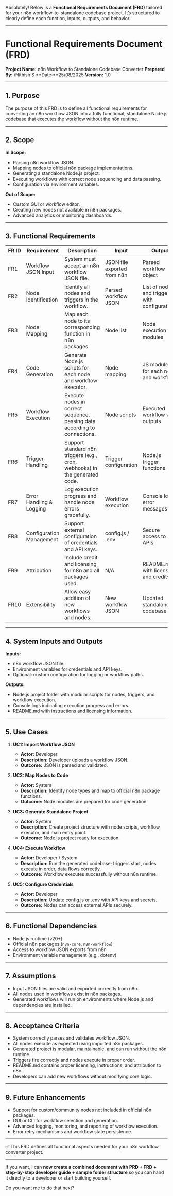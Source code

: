 Absolutely! Below is a **Functional Requirements Document (FRD)** tailored for your n8n workflow-to-standalone codebase project. It’s structured to clearly define each function, inputs, outputs, and behavior.

---

# **Functional Requirements Document (FRD)**

**Project Name:** n8n Workflow to Standalone Codebase Converter
**Prepared By:** \Nithish S
**Date:**25/08/2025
**Version:** 1.0

---

## **1. Purpose**

The purpose of this FRD is to define all functional requirements for converting an n8n workflow JSON into a fully functional, standalone Node.js codebase that executes the workflow without the n8n runtime.

---

## **2. Scope**

**In Scope:**

* Parsing n8n workflow JSON.
* Mapping nodes to official n8n package implementations.
* Generating a standalone Node.js project.
* Executing workflows with correct node sequencing and data passing.
* Configuration via environment variables.

**Out of Scope:**

* Custom GUI or workflow editor.
* Creating new nodes not available in n8n packages.
* Advanced analytics or monitoring dashboards.

---

## **3. Functional Requirements**

| FR ID | Requirement              | Description                                                                 | Input                       | Output                                         | Priority |
| ----- | ------------------------ | --------------------------------------------------------------------------- | --------------------------- | ---------------------------------------------- | -------- |
| FR1   | Workflow JSON Input      | System must accept an n8n workflow JSON file.                               | JSON file exported from n8n | Parsed workflow object                         | High     |
| FR2   | Node Identification      | Identify all nodes and triggers in the workflow.                            | Parsed workflow JSON        | List of nodes and triggers with configurations | High     |
| FR3   | Node Mapping             | Map each node to its corresponding function in n8n packages.                | Node list                   | Node execution modules                         | High     |
| FR4   | Code Generation          | Generate Node.js scripts for each node and workflow executor.               | Node mapping                | JS modules for each node and workflow          | High     |
| FR5   | Workflow Execution       | Execute nodes in correct sequence, passing data according to connections.   | Node scripts                | Executed workflow with outputs                 | High     |
| FR6   | Trigger Handling         | Support standard n8n triggers (e.g., cron, webhooks) in the generated code. | Trigger configuration       | Node.js trigger functions                      | High     |
| FR7   | Error Handling & Logging | Log execution progress and handle node errors gracefully.                   | Workflow execution          | Console logs, error messages                   | Medium   |
| FR8   | Configuration Management | Support external configuration of credentials and API keys.                 | config.js / .env            | Secure access to APIs                          | Medium   |
| FR9   | Attribution              | Include credit and licensing for n8n and all packages used.                 | N/A                         | README.md with licenses and credits            | High     |
| FR10  | Extensibility            | Allow easy addition of new workflows and nodes.                             | New workflow JSON           | Updated standalone codebase                    | Medium   |

---

## **4. System Inputs and Outputs**

**Inputs:**

* n8n workflow JSON file.
* Environment variables for credentials and API keys.
* Optional: custom configuration for logging or workflow paths.

**Outputs:**

* Node.js project folder with modular scripts for nodes, triggers, and workflow execution.
* Console logs indicating execution progress and errors.
* README.md with instructions and licensing information.

---

## **5. Use Cases**

1. **UC1: Import Workflow JSON**

   * **Actor:** Developer
   * **Description:** Developer uploads a workflow JSON.
   * **Outcome:** JSON is parsed and validated.

2. **UC2: Map Nodes to Code**

   * **Actor:** System
   * **Description:** Identify node types and map to official n8n package functions.
   * **Outcome:** Node modules are prepared for code generation.

3. **UC3: Generate Standalone Project**

   * **Actor:** System
   * **Description:** Create project structure with node scripts, workflow executor, and main entry point.
   * **Outcome:** Node.js project ready for execution.

4. **UC4: Execute Workflow**

   * **Actor:** Developer / System
   * **Description:** Run the generated codebase; triggers start, nodes execute in order, data flows correctly.
   * **Outcome:** Workflow executes successfully without n8n runtime.

5. **UC5: Configure Credentials**

   * **Actor:** Developer
   * **Description:** Update config.js or .env with API keys and secrets.
   * **Outcome:** Nodes can access external APIs securely.

---

## **6. Functional Dependencies**

* Node.js runtime (v20+)
* Official n8n packages (`n8n-core`, `n8n-workflow`)
* Access to workflow JSON exports from n8n
* Environment variable management (e.g., dotenv)

---

## **7. Assumptions**

* Input JSON files are valid and exported correctly from n8n.
* All nodes used in workflows exist in n8n packages.
* Generated workflows will run on environments where Node.js and dependencies are installed.

---

## **8. Acceptance Criteria**

* System correctly parses and validates workflow JSON.
* All nodes execute as expected using imported n8n packages.
* Generated project is modular, maintainable, and can run without the n8n runtime.
* Triggers fire correctly and nodes execute in proper order.
* README.md contains proper licensing, instructions, and attribution to n8n.
* Developers can add new workflows without modifying core logic.

---

## **9. Future Enhancements**

* Support for custom/community nodes not included in official n8n packages.
* GUI or CLI for workflow selection and generation.
* Advanced logging, monitoring, and reporting of workflow execution.
* Error retry mechanisms and workflow state persistence.

---

✅ This FRD defines all functional aspects needed for your n8n workflow converter project.

---

If you want, I can **now create a combined document with PRD + FRD + step-by-step developer guide + sample folder structure** so you can hand it directly to a developer or start building yourself.

Do you want me to do that next?
